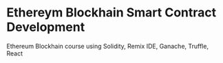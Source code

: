 # Ethereym Blockhain Smart Contract Development
Ethereum Blockhain course using Solidity, Remix IDE, Ganache, Truffle, React
